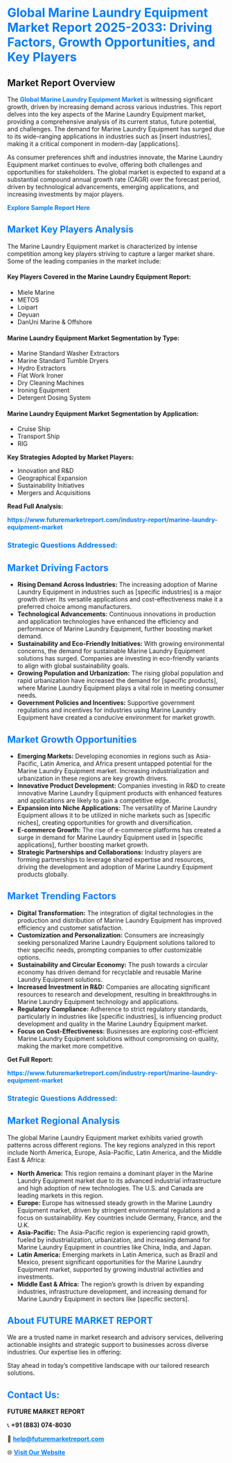 <h1 style="color: #007BFF;">Global Marine Laundry Equipment Market Report 2025-2033: Driving Factors, Growth Opportunities, and Key Players</h1>

<section id="overview">
<h2>Market Report Overview</h2>
<p>The <a href="https://www.futuremarketreport.com/industry-report/marine-laundry-equipment-market" style="color: #007BFF; text-decoration: none;"><strong>Global Marine Laundry Equipment Market</strong></a> is witnessing significant growth, driven by increasing demand across various industries. This report delves into the key aspects of the Marine Laundry Equipment market, providing a comprehensive analysis of its current status, future potential, and challenges. The demand for Marine Laundry Equipment has surged due to its wide-ranging applications in industries such as [insert industries], making it a critical component in modern-day [applications].</p>
<p>As consumer preferences shift and industries innovate, the Marine Laundry Equipment market continues to evolve, offering both challenges and opportunities for stakeholders. The global market is expected to expand at a substantial compound annual growth rate (CAGR) over the forecast period, driven by technological advancements, emerging applications, and increasing investments by major players.</p>
</section>

<section id="overview">
<p><a href="https://www.futuremarketreport.com/request-sample/reportId=54095" style="color: #007BFF; text-decoration: none;"><strong>Explore Sample Report Here</strong></a></p>
</section>

<section id="key-players">
<h2 style="color: #007BFF;">Market Key Players Analysis</h2>
<p>The Marine Laundry Equipment market is characterized by intense competition among key players striving to capture a larger market share. Some of the leading companies in the market include:</p>
<h4>Key Players Covered in the Marine Laundry Equipment Report:</h4>
<ul><li>Miele Marine</li><li>METOS</li><li>Loipart</li><li>Deyuan</li><li>DanUni Marine &amp; Offshore</li></ul>
<h4>Marine Laundry Equipment Market Segmentation by Type:</h4>
<ul><li>Marine Standard Washer Extractors</li><li>Marine Standard Tumble Dryers</li><li>Hydro Extractors</li><li>Flat Work Ironer</li><li>Dry Cleaning Machines</li><li>Ironing Equipment</li><li>Detergent Dosing System</li></ul>

<h4>Marine Laundry Equipment Market Segmentation by Application:</h4>
<ul><li>Cruise Ship</li><li>Transport Ship</li><li>RIG</li></ul>
<p><strong>Key Strategies Adopted by Market Players:</strong></p>
<ul>
<li>Innovation and R&D</li>
<li>Geographical Expansion</li>
<li>Sustainability Initiatives</li>
<li>Mergers and Acquisitions</li>
</ul>
</section>

<section>
<p><strong>Read Full Analysis: </strong></p><a href="https://www.futuremarketreport.com/industry-report/marine-laundry-equipment-market" style="color: #007BFF; text-decoration: none;"><strong>https://www.futuremarketreport.com/industry-report/marine-laundry-equipment-market</strong></a>
<h3 style="color: #007BFF;">Strategic Questions Addressed:</h3>
</section>

<section id="driving-factors">
<h2 style="color: #007BFF;">Market Driving Factors</h2>
<ul>
<li><strong>Rising Demand Across Industries:</strong> The increasing adoption of Marine Laundry Equipment in industries such as [specific industries] is a major growth driver. Its versatile applications and cost-effectiveness make it a preferred choice among manufacturers.</li>
<li><strong>Technological Advancements:</strong> Continuous innovations in production and application technologies have enhanced the efficiency and performance of Marine Laundry Equipment, further boosting market demand.</li>
<li><strong>Sustainability and Eco-Friendly Initiatives:</strong> With growing environmental concerns, the demand for sustainable Marine Laundry Equipment solutions has surged. Companies are investing in eco-friendly variants to align with global sustainability goals.</li>
<li><strong>Growing Population and Urbanization:</strong> The rising global population and rapid urbanization have increased the demand for [specific products], where Marine Laundry Equipment plays a vital role in meeting consumer needs.</li>
<li><strong>Government Policies and Incentives:</strong> Supportive government regulations and incentives for industries using Marine Laundry Equipment have created a conducive environment for market growth.</li>
</ul>
</section>

<section id="growth-opportunities">
<h2 style="color: #007BFF;">Market Growth Opportunities</h2>
<ul>
<li><strong>Emerging Markets:</strong> Developing economies in regions such as Asia-Pacific, Latin America, and Africa present untapped potential for the Marine Laundry Equipment market. Increasing industrialization and urbanization in these regions are key growth drivers.</li>
<li><strong>Innovative Product Development:</strong> Companies investing in R&D to create innovative Marine Laundry Equipment products with enhanced features and applications are likely to gain a competitive edge.</li>
<li><strong>Expansion into Niche Applications:</strong> The versatility of Marine Laundry Equipment allows it to be utilized in niche markets such as [specific niches], creating opportunities for growth and diversification.</li>
<li><strong>E-commerce Growth:</strong> The rise of e-commerce platforms has created a surge in demand for Marine Laundry Equipment used in [specific applications], further boosting market growth.</li>
<li><strong>Strategic Partnerships and Collaborations:</strong> Industry players are forming partnerships to leverage shared expertise and resources, driving the development and adoption of Marine Laundry Equipment products globally.</li>
</ul>
</section>

<section id="trending-factors">
<h2 style="color: #007BFF;">Market Trending Factors</h2>
<ul>
<li><strong>Digital Transformation:</strong> The integration of digital technologies in the production and distribution of Marine Laundry Equipment has improved efficiency and customer satisfaction.</li>
<li><strong>Customization and Personalization:</strong> Consumers are increasingly seeking personalized Marine Laundry Equipment solutions tailored to their specific needs, prompting companies to offer customizable options.</li>
<li><strong>Sustainability and Circular Economy:</strong> The push towards a circular economy has driven demand for recyclable and reusable Marine Laundry Equipment solutions.</li>
<li><strong>Increased Investment in R&D:</strong> Companies are allocating significant resources to research and development, resulting in breakthroughs in Marine Laundry Equipment technology and applications.</li>
<li><strong>Regulatory Compliance:</strong> Adherence to strict regulatory standards, particularly in industries like [specific industries], is influencing product development and quality in the Marine Laundry Equipment market.</li>
<li><strong>Focus on Cost-Effectiveness:</strong> Businesses are exploring cost-efficient Marine Laundry Equipment solutions without compromising on quality, making the market more competitive.</li>
</ul>
</section>

<section>
<p><strong>Get Full Report: </strong></p><a href="https://www.futuremarketreport.com/industry-report/marine-laundry-equipment-market" style="color: #007BFF; text-decoration: none;"><strong>https://www.futuremarketreport.com/industry-report/marine-laundry-equipment-market</strong></a>
<h3 style="color: #007BFF;">Strategic Questions Addressed:</h3>
</section>


<section id="regional-analysis">
<h2 style="color: #007BFF;">Market Regional Analysis</h2>
<p>The global Marine Laundry Equipment market exhibits varied growth patterns across different regions. The key regions analyzed in this report include North America, Europe, Asia-Pacific, Latin America, and the Middle East & Africa:</p>
<ul>
<li><strong>North America:</strong> This region remains a dominant player in the Marine Laundry Equipment market due to its advanced industrial infrastructure and high adoption of new technologies. The U.S. and Canada are leading markets in this region.</li>
<li><strong>Europe:</strong> Europe has witnessed steady growth in the Marine Laundry Equipment market, driven by stringent environmental regulations and a focus on sustainability. Key countries include Germany, France, and the U.K.</li>
<li><strong>Asia-Pacific:</strong> The Asia-Pacific region is experiencing rapid growth, fueled by industrialization, urbanization, and increasing demand for Marine Laundry Equipment in countries like China, India, and Japan.</li>
<li><strong>Latin America:</strong> Emerging markets in Latin America, such as Brazil and Mexico, present significant opportunities for the Marine Laundry Equipment market, supported by growing industrial activities and investments.</li>
<li><strong>Middle East & Africa:</strong> The region’s growth is driven by expanding industries, infrastructure development, and increasing demand for Marine Laundry Equipment in sectors like [specific sectors].</li>
</ul>
</section>

<footer>
<h2 style="color: #007BFF;">About FUTURE MARKET REPORT</h2>
<p>We are a trusted name in market research and advisory services, delivering actionable insights and strategic support to businesses across diverse industries. Our expertise lies in offering:</p>

<p>Stay ahead in today’s competitive landscape with our tailored research solutions.</p>

<h2 style="color: #007BFF;">Contact Us:</h2>
<p><strong>FUTURE MARKET REPORT</strong></p>
<p>📞 <strong>+91 (883) 074-8030</strong></p>
<p>📧 <strong><a href="mailto:help@futuremarketreport.com" style="color: #007BFF;">help@futuremarketreport.com</a></strong></p>
<p>🌐 <strong><a href="https://www.futuremarketreport.com/" style="color: #007BFF;">Visit Our Website</a></strong></p>
</footer>